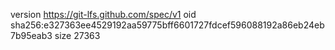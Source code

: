 version https://git-lfs.github.com/spec/v1
oid sha256:e327363ee4529192aa59775bff6601727fdcef596088192a86eb24eb7b95eab3
size 27363
